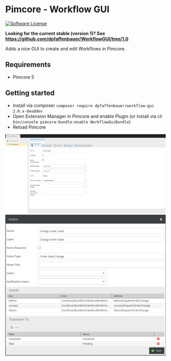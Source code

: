 # Pimcore - Workflow GUI

[![Software License](https://img.shields.io/badge/license-GPLv3-brightgreen.svg?style=flat)](LICENSE.md)

**Looking for the current stable (version 1)?
See https://github.com/dpfaffenbauer/WorkflowGUI/tree/1.0**

Adds a nice GUI to create and edit Workflows in Pimcore.

## Requirements
 - Pimcore 5

## Getting started
 * Install via composer ```composer require dpfaffenbauer/workflow-gui 2.0.x-dev@dev```
 * Open Extension Manager in Pimcore and enable Plugin (or install via cli ```bin/console pimcore:bundle:enable WorkflowGuiBundle```)
 * Reload Pimcore

![Screenshot 1](docs/screen1.png)
![Screenshot 2](docs/screen2.png)